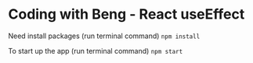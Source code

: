 # Coding with Beng - React useEffect

Need install packages (run terminal command)
```npm install```

To start up the app (run terminal command)
```npm start```

